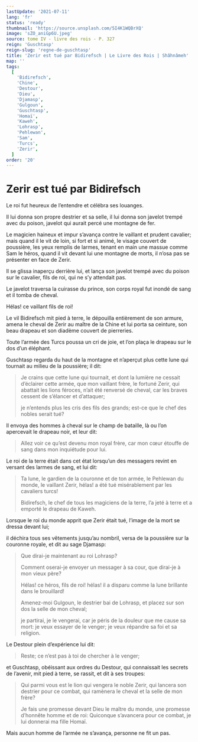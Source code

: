 ```yaml
---
lastUpdate: '2021-07-11'
lang: 'fr'
status: 'ready'
thumbnail: 'https://source.unsplash.com/5I4K1WQBrXQ'
image: 'sZO_aniGp6U.jpeg'
source: tome IV - livre des rois - P. 327
reign: 'Guschtasp'
reign-slug: 'regne-de-guschtasp'
title: 'Zerir est tué par Bidirefsch | Le Livre des Rois | Shâhnâmeh'
map: ''
tags:
  [
    'Bidirefsch',
    'Chine',
    'Destour',
    'Dieu',
    'Djamasp',
    'Gulgoun',
    'Guschtasp',
    'Homaï',
    'Kaweh',
    'Lohrasp',
    'Pehlewan',
    'Sam',
    'Turcs',
    'Zerir',
  ]
order: '20'
---
```


<!-- LTeX: language=fr -->

# Zerir est tué par Bidirefsch

Le roi fut heureux de l’entendre et célébra ses louanges.

Il lui donna son propre destrier et sa selle, il lui donna son javelot trempé avec du poison, javelot qui aurait percé une montagne de fer.

Le magicien haineux et impur s’avança contre le vaillant et prudent cavalier; mais quand il le vit de loin, si fort et si animé, le visage couvert de poussière, les yeux remplis de larmes, tenant en main une massue comme Sam le héros, quand il vit devant lui une montagne de morts, il n’osa pas se présenter en face de Zerir.

Il se glissa inaperçu derrière lui, et lança son javelot trempé avec du poison sur le cavalier, fils de roi, qui ne s’y attendait pas.

Le javelot traversa la cuirasse du prince, son corps royal fut inondé de sang et il tomba de cheval.

Hélas! ce vaillant fils de roi!

Le vil Bidirefsch mit pied à terre, le dépouilla entièrement de son armure, amena le cheval de Zerir au maître de la Chine et lui porta sa ceinture, son beau drapeau et son diadème couvert de pierreries.

Toute l’armée des Turcs poussa un cri de joie, et l’on plaça le drapeau sur le dos d’un éléphant.

Guschtasp regarda du haut de la montagne et n’aperçut plus cette lune qui tournait au milieu de la poussière; il dit:

> Je crains que cette lune qui tournait, et dont la lumière ne cessait d’éclairer cette armée, que mon vaillant frère, le fortuné Zerir, qui abattait les lions féroces, n’ait été renversé de cheval, car les braves cessent de s’élancer et d’attaquer;
>
> je n’entends plus les cris des fils des grands; est-ce que le chef des nobles serait tué?

Il envoya des hommes à cheval sur le champ de bataille, là ou l’on apercevait le drapeau noir, et leur dit:

> Allez voir ce qu’est devenu mon royal frère, car mon cœur étouffe de sang dans mon inquiétude pour lui.

Le roi de la terre était dans cet état lorsqu’un des messagers revint en versant des larmes de sang, et lui dit:

> Ta lune, le gardien de la couronne et de ton armée, le Pehlewan du monde, le vaillant Zerir, hélas! a été tué misérablement par les cavaliers turcs!
>
> Bidirefsch, le chef de tous les magiciens de la terre, l’a jeté à terre et a emporté le drapeau de Kaweh.

Lorsque le roi du monde apprit que Zerir était tué, l’image de la mort se dressa devant lui;

il déchira tous ses vêtements jusqu’au nombril, versa de la poussière sur la couronne royale, et dit au sage Djamasp:

> Que dirai-je maintenant au roi Lohrasp?
>
> Comment oserai-je envoyer un messager à sa cour, que dirai-je à mon vieux père?
>
> Hélas! ce héros, fils de roi! hélas! il a disparu comme la lune brillante dans le brouillard!
>
> Amenez-moi Gulgoun, le destrier bai de Lohrasp, et placez sur son dos la selle de mon cheval;
>
> je partirai, je le vengerai, car je péris de la douleur que me cause sa mort: je veux essayer de le venger; je veux répandre sa foi et sa religion.

Le Destour plein d’expérience lui dit:

> Reste; ce n’est pas à toi de chercher à le venger;

et Guschtasp, obéissant aux ordres du Destour, qui connaissait les secrets de l’avenir, mit pied à terre, se rassit, et dit à ses troupes:

> Qui parmi vous est le lion qui vengera le noble Zerir, qui lancera son destrier pour ce combat, qui ramènera le cheval et la selle de mon frère?
>
> Je fais une promesse devant Dieu le maître du monde, une promesse d’honnête homme et de roi: Quiconque s’avancera pour ce combat, je lui donnerai ma fille Homaï.

Mais aucun homme de l’armée ne s’avança, personne ne fit un pas.
